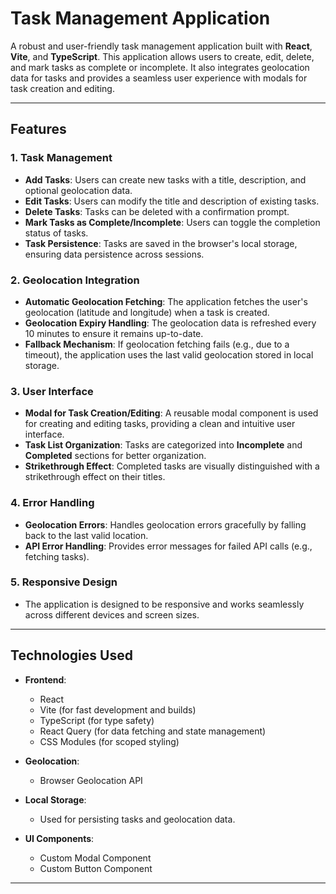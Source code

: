 # Task Management Application

A robust and user-friendly task management application built with **React**, **Vite**, and **TypeScript**. This application allows users to create, edit, delete, and mark tasks as complete or incomplete. It also integrates geolocation data for tasks and provides a seamless user experience with modals for task creation and editing.

---

## Features

### **1. Task Management**

- **Add Tasks**: Users can create new tasks with a title, description, and optional geolocation data.
- **Edit Tasks**: Users can modify the title and description of existing tasks.
- **Delete Tasks**: Tasks can be deleted with a confirmation prompt.
- **Mark Tasks as Complete/Incomplete**: Users can toggle the completion status of tasks.
- **Task Persistence**: Tasks are saved in the browser's local storage, ensuring data persistence across sessions.

### **2. Geolocation Integration**

- **Automatic Geolocation Fetching**: The application fetches the user's geolocation (latitude and longitude) when a task is created.
- **Geolocation Expiry Handling**: The geolocation data is refreshed every 10 minutes to ensure it remains up-to-date.
- **Fallback Mechanism**: If geolocation fetching fails (e.g., due to a timeout), the application uses the last valid geolocation stored in local storage.

### **3. User Interface**

- **Modal for Task Creation/Editing**: A reusable modal component is used for creating and editing tasks, providing a clean and intuitive user interface.
- **Task List Organization**: Tasks are categorized into **Incomplete** and **Completed** sections for better organization.
- **Strikethrough Effect**: Completed tasks are visually distinguished with a strikethrough effect on their titles.

### **4. Error Handling**

- **Geolocation Errors**: Handles geolocation errors gracefully by falling back to the last valid location.
- **API Error Handling**: Provides error messages for failed API calls (e.g., fetching tasks).

### **5. Responsive Design**

- The application is designed to be responsive and works seamlessly across different devices and screen sizes.

---

## Technologies Used

- **Frontend**:

  - React
  - Vite (for fast development and builds)
  - TypeScript (for type safety)
  - React Query (for data fetching and state management)
  - CSS Modules (for scoped styling)

- **Geolocation**:

  - Browser Geolocation API

- **Local Storage**:

  - Used for persisting tasks and geolocation data.

- **UI Components**:
  - Custom Modal Component
  - Custom Button Component

---
